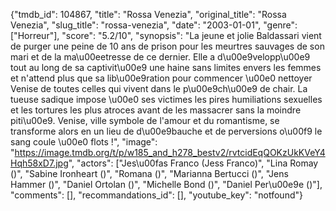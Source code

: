 {"tmdb_id": 104867, "title": "Rossa Venezia", "original_title": "Rossa Venezia", "slug_title": "rossa-venezia", "date": "2003-01-01", "genre": ["Horreur"], "score": "5.2/10", "synopsis": "La jeune et jolie Baldassari vient de purger une peine de 10 ans de prison pour les meurtres sauvages de son mari et de la ma\u00eetresse de ce dernier. Elle a d\u00e9velopp\u00e9 tout au long de sa captivit\u00e9 une haine sans limites envers les femmes et n'attend plus que sa lib\u00e9ration pour commencer \u00e0 nettoyer Venise de toutes celles qui vivent dans le p\u00e9ch\u00e9 de chair. La tueuse sadique impose \u00e0 ses victimes les pires humiliations sexuelles et les tortures les plus atroces avant de les massacrer sans la moindre piti\u00e9. Venise, ville symbole de l'amour et du romantisme, se transforme alors en un lieu de d\u00e9bauche et de perversions o\u00f9 le sang coule \u00e0 flots !", "image": "https://image.tmdb.org/t/p/w185_and_h278_bestv2/rvtcidEqQOKzUkKVeY4Hqh58xD7.jpg", "actors": ["Jes\u00fas Franco (Jess Franco)", "Lina Romay ()", "Sabine Ironheart ()", "Romana ()", "Marianna Bertucci ()", "Jens Hammer ()", "Daniel Ortolan ()", "Michelle Bond ()", "Daniel Per\u00e9e ()"], "comments": [], "recommandations_id": [], "youtube_key": "notfound"}